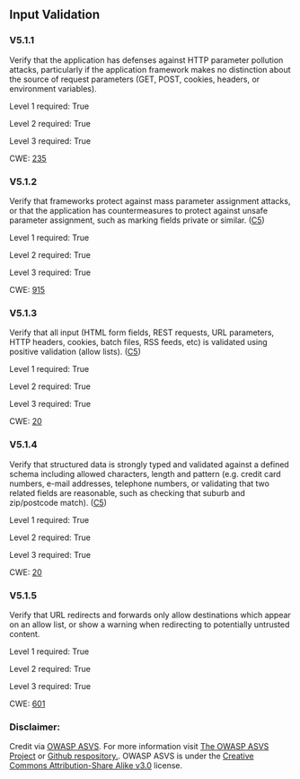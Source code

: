 ##  Input Validation

### V5.1.1

Verify that the application has defenses against HTTP parameter pollution attacks, particularly if the application framework makes no distinction about the source of request parameters (GET, POST, cookies, headers, or environment variables).

Level 1 required: True

Level 2 required: True

Level 3 required: True

CWE: [235](https://cwe.mitre.org/data/definitions/235)

### V5.1.2

Verify that frameworks protect against mass parameter assignment attacks, or that the application has countermeasures to protect against unsafe parameter assignment, such as marking fields private or similar. ([C5](https://owasp.org/www-project-proactive-controls/#div-numbering))

Level 1 required: True

Level 2 required: True

Level 3 required: True

CWE: [915](https://cwe.mitre.org/data/definitions/915)

### V5.1.3

Verify that all input (HTML form fields, REST requests, URL parameters, HTTP headers, cookies, batch files, RSS feeds, etc) is validated using positive validation (allow lists). ([C5](https://owasp.org/www-project-proactive-controls/#div-numbering))

Level 1 required: True

Level 2 required: True

Level 3 required: True

CWE: [20](https://cwe.mitre.org/data/definitions/20)

### V5.1.4

Verify that structured data is strongly typed and validated against a defined schema including allowed characters, length and pattern (e.g. credit card numbers, e-mail addresses, telephone numbers, or validating that two related fields are reasonable, such as checking that suburb and zip/postcode match). ([C5](https://owasp.org/www-project-proactive-controls/#div-numbering))

Level 1 required: True

Level 2 required: True

Level 3 required: True

CWE: [20](https://cwe.mitre.org/data/definitions/20)

### V5.1.5

Verify that URL redirects and forwards only allow destinations which appear on an allow list, or show a warning when redirecting to potentially untrusted content.

Level 1 required: True

Level 2 required: True

Level 3 required: True

CWE: [601](https://cwe.mitre.org/data/definitions/601)



### Disclaimer:

Credit via [OWASP ASVS](https://owasp.org/www-project-application-security-verification-standard/). For more information visit [The OWASP ASVS Project](https://owasp.org/www-project-application-security-verification-standard/) or [Github respository.](https://github.com/OWASP/ASVS). OWASP ASVS is under the [Creative Commons Attribution-Share Alike v3.0](https://creativecommons.org/licenses/by-sa/3.0/) license.
